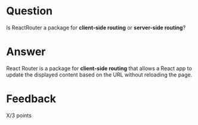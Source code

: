 # Question

Is ReactRouter a package for **client-side routing** or **server-side routing**?

# Answer

React Router is a package for **client-side routing** that allows a React app to update the displayed content based on the URL without reloading the page.

# Feedback

X/3 points
